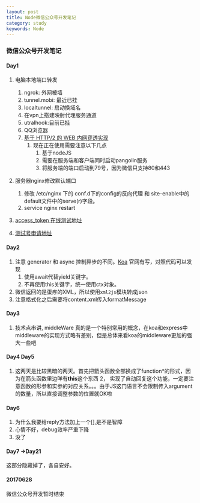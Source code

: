 ```yaml
---
layout: post
title: Node微信公众号开发笔记
category: study
keywords: Node
---
```

### 微信公众号开发笔记

#### Day1

1. 电脑本地端口转发
    1. ngrok: 外网被墙
    2. tunnel.mobi: 最近已挂
    3. localtunnel: 启动换域名
    4. 在vpn上搭建映射代理服务通道
    5. utralhook:目前已挂
    6. QQ浏览器
    7. [基于 HTTP/2 的 WEB 内网穿透实现](https://imququ.com/post/tunnel-to-localhost-base-on-http2.html)
        1. 现在正在使用需要注意以下几点
            1. 基于nodeJS
            2. 需要在服务端和客户端同时启动pangolin服务
            3. 将服务端的端口启动到79号，因为微信只支持80和443

2. 服务器nginx修改默认端口
    1. 修改 /etc/nginx 下的 conf.d下的config的反向代理 和 site-enable中的default文件中的serve(r)字段。
    2. service nginx restart
    
3. [access_token 在线测试地址](https://mp.weixin.qq.com/debug/cgi-bin/apiinfo?t=index&type=%E5%9F%BA%E7%A1%80%E6%94%AF%E6%8C%81&form=%E8%8E%B7%E5%8F%96access_token%E6%8E%A5%E5%8F%A3%20/token)
4. [测试号申请地址](https://mp.weixin.qq.com/debug/cgi-bin/sandboxinfo?action=showinfo&t=sandbox/index)
#### Day2
1. 注意 generator 和 async 控制异步的不同。[Koa](http://koa.bootcss.com/) 官网有写，对照代码可以发现
    1. 使用await代替yield关键字。
    2. 不再使用this关键字，统一使用ctx对象。
2. 微信返回的是蛋疼的XML，所以使用`xml2js`模块转成json
3. 注意格式化之后需要将content.xml传入formatMessage

#### Day3
1. 技术点串讲, middleWare 真的是一个特别常用的概念，在koa和express中middleware的实现方式略有差别，但是总体来看koa的middleware更加的强大一些吧

#### Day4 Day5

1. 这两天是比较黑暗的两天。首先把箭头函数全部换成了function\*的形式，因为在箭头函数里边咩有**this**这个东西
2， 实现了自动回复这个功能，一定要注意函数的形参和实参的对应关系。。。由于JS这门语言不会限制传入argument的数量，所以直接调整参数的位置就OK啦

#### Day6

1. 为什么我要给reply方法加上一个[],是不是智障
2. 心情不好，debug效率严重下降
3. 没了
<!--滚-->

#### Day7 ->Day21 
这部分隐藏掉了，各自安好。
<!-- 1. 初恋女友不要我了-_-|。。。。暂时没心情写代码，等我处理好恢复更新。
2. 不管多忙多累都不要去忽视身边的恋人，亲人吧。毕竟工作不是生活的全部，代码也不是学习的全部。
3. 希望能挽回她，我爱她。
4. 从开始到现在，走过来不容易吧。
5. 祝好
-->
#### 20170628 

微信公众号开发暂时结束